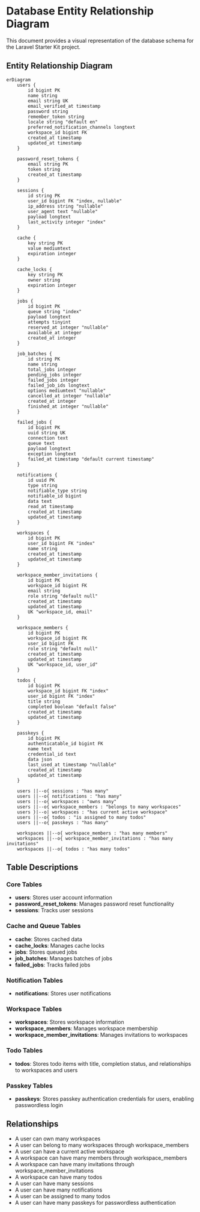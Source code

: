 # Database Entity Relationship Diagram

This document provides a visual representation of the database schema for the Laravel Starter Kit project.

## Entity Relationship Diagram

```mermaid
erDiagram
    users {
        id bigint PK
        name string
        email string UK
        email_verified_at timestamp
        password string
        remember_token string
        locale string "default en"
        preferred_notification_channels longtext
        workspace_id bigint FK
        created_at timestamp
        updated_at timestamp
    }

    password_reset_tokens {
        email string PK
        token string
        created_at timestamp
    }

    sessions {
        id string PK
        user_id bigint FK "index, nullable"
        ip_address string "nullable"
        user_agent text "nullable"
        payload longtext
        last_activity integer "index"
    }

    cache {
        key string PK
        value mediumtext
        expiration integer
    }

    cache_locks {
        key string PK
        owner string
        expiration integer
    }

    jobs {
        id bigint PK
        queue string "index"
        payload longtext
        attempts tinyint
        reserved_at integer "nullable"
        available_at integer
        created_at integer
    }

    job_batches {
        id string PK
        name string
        total_jobs integer
        pending_jobs integer
        failed_jobs integer
        failed_job_ids longtext
        options mediumtext "nullable"
        cancelled_at integer "nullable"
        created_at integer
        finished_at integer "nullable"
    }

    failed_jobs {
        id bigint PK
        uuid string UK
        connection text
        queue text
        payload longtext
        exception longtext
        failed_at timestamp "default current timestamp"
    }

    notifications {
        id uuid PK
        type string
        notifiable_type string
        notifiable_id bigint
        data text
        read_at timestamp
        created_at timestamp
        updated_at timestamp
    }

    workspaces {
        id bigint PK
        user_id bigint FK "index"
        name string
        created_at timestamp
        updated_at timestamp
    }

    workspace_member_invitations {
        id bigint PK
        workspace_id bigint FK
        email string
        role string "default null"
        created_at timestamp
        updated_at timestamp
        UK "workspace_id, email"
    }

    workspace_members {
        id bigint PK
        workspace_id bigint FK
        user_id bigint FK
        role string "default null"
        created_at timestamp
        updated_at timestamp
        UK "workspace_id, user_id"
    }

    todos {
        id bigint PK
        workspace_id bigint FK "index"
        user_id bigint FK "index"
        title string
        completed boolean "default false"
        created_at timestamp
        updated_at timestamp
    }

    passkeys {
        id bigint PK
        authenticatable_id bigint FK
        name text
        credential_id text
        data json
        last_used_at timestamp "nullable"
        created_at timestamp
        updated_at timestamp
    }

    users ||--o{ sessions : "has many"
    users ||--o{ notifications : "has many"
    users ||--o{ workspaces : "owns many"
    users ||--o{ workspace_members : "belongs to many workspaces"
    users }|--o| workspaces : "has current active workspace"
    users ||--o{ todos : "is assigned to many todos"
    users ||--o{ passkeys : "has many"

    workspaces ||--o{ workspace_members : "has many members"
    workspaces ||--o{ workspace_member_invitations : "has many invitations"
    workspaces ||--o{ todos : "has many todos"
```

## Table Descriptions

### Core Tables
- **users**: Stores user account information
- **password_reset_tokens**: Manages password reset functionality
- **sessions**: Tracks user sessions

### Cache and Queue Tables
- **cache**: Stores cached data
- **cache_locks**: Manages cache locks
- **jobs**: Stores queued jobs
- **job_batches**: Manages batches of jobs
- **failed_jobs**: Tracks failed jobs

### Notification Tables
- **notifications**: Stores user notifications

### Workspace Tables
- **workspaces**: Stores workspace information
- **workspace_members**: Manages workspace membership
- **workspace_member_invitations**: Manages invitations to workspaces

### Todo Tables
- **todos**: Stores todo items with title, completion status, and relationships to workspaces and users

### Passkey Tables
- **passkeys**: Stores passkey authentication credentials for users, enabling passwordless login

## Relationships

- A user can own many workspaces
- A user can belong to many workspaces through workspace_members
- A user can have a current active workspace
- A workspace can have many members through workspace_members
- A workspace can have many invitations through workspace_member_invitations
- A workspace can have many todos
- A user can have many sessions
- A user can have many notifications
- A user can be assigned to many todos
- A user can have many passkeys for passwordless authentication
